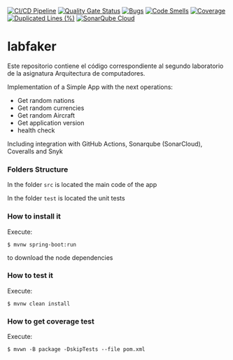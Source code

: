 [![CI/CD Pipeline](https://github.com/galvanic90/labfaker/actions/workflows/build.yml/badge.svg)](https://github.com/galvanic90/labfaker/actions/workflows/build.yml)
[![Quality Gate Status](https://sonarcloud.io/api/project_badges/measure?project=galvanic90_labfaker&metric=alert_status)](https://sonarcloud.io/summary/new_code?id=galvanic90_labfaker)
[![Bugs](https://sonarcloud.io/api/project_badges/measure?project=galvanic90_labfaker&metric=bugs)](https://sonarcloud.io/summary/new_code?id=galvanic90_labfaker)
[![Code Smells](https://sonarcloud.io/api/project_badges/measure?project=galvanic90_labfaker&metric=code_smells)](https://sonarcloud.io/summary/new_code?id=galvanic90_labfaker)
[![Coverage](https://sonarcloud.io/api/project_badges/measure?project=galvanic90_labfaker&metric=coverage)](https://sonarcloud.io/summary/new_code?id=galvanic90_labfaker)
[![Duplicated Lines (%)](https://sonarcloud.io/api/project_badges/measure?project=galvanic90_labfaker&metric=duplicated_lines_density)](https://sonarcloud.io/summary/new_code?id=galvanic90_labfaker)
[![SonarQube Cloud](https://sonarcloud.io/images/project_badges/sonarcloud-light.svg)](https://sonarcloud.io/summary/new_code?id=galvanic90_labfaker)

# labfaker

Este repositorio contiene el código correspondiente al segundo laboratorio de la asignatura Arquitectura de 
computadores.

Implementation of a Simple App with the next operations:

* Get random nations
* Get random currencies
* Get random Aircraft
* Get application version
* health check

Including integration with GitHub Actions, Sonarqube (SonarCloud), Coveralls and Snyk

### Folders Structure

In the folder `src` is located the main code of the app

In the folder `test` is located the unit tests

### How to install it

Execute:

```shell
$ mvnw spring-boot:run
```
to download the node dependencies

### How to test it

Execute:

```shell
$ mvnw clean install
```

### How to get coverage test

Execute:

```shell
$ mvwn -B package -DskipTests --file pom.xml
```